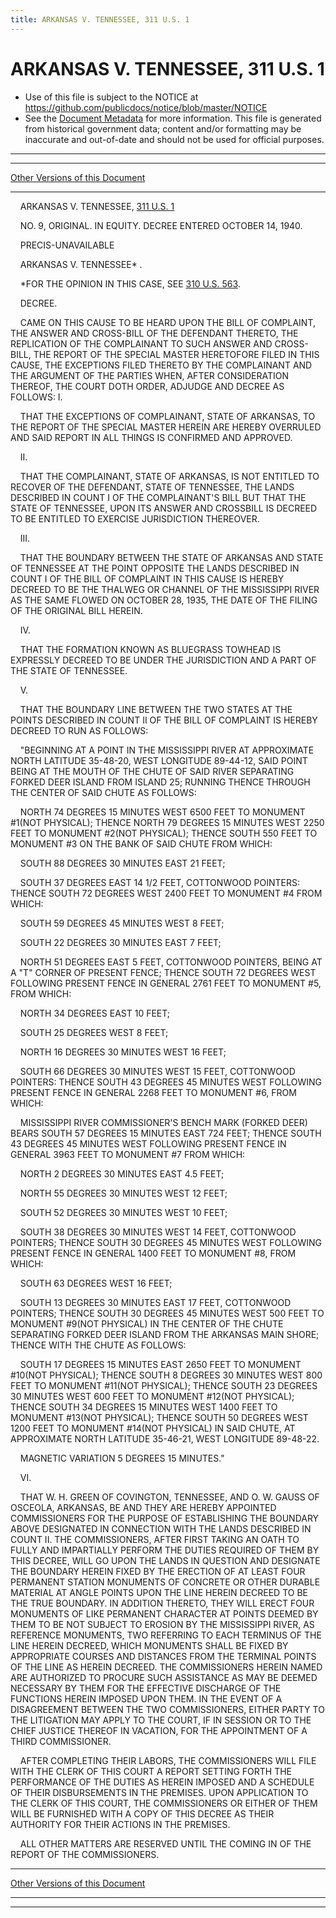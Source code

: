 ```yaml
---
title: ARKANSAS V. TENNESSEE, 311 U.S. 1
---
```


# ARKANSAS V. TENNESSEE, 311 U.S. 1

* Use of this file is subject to the NOTICE at https://github.com/publicdocs/notice/blob/master/NOTICE
* See the [Document Metadata](../../../index.md) for more information.
  This file is generated from historical government data; content and/or formatting may be inaccurate and out-of-date and should not be used for official purposes.

----------
----------

[Other Versions of this Document](https://publicdocs.github.io/go/links?ns=uslm-x&ref=%2Fus%2Fcourts%2Fscotus%2FusReporter%2F311%2F1)

----------

    ARKANSAS V. TENNESSEE, [311 U.S. 1][/us/courts/scotus/usReporter/311/1]

    NO. 9, ORIGINAL.  IN EQUITY.  DECREE ENTERED OCTOBER 14, 1940.

    PRECIS-UNAVAILABLE

    ARKANSAS V. TENNESSEE\* .

    \*FOR THE OPINION IN THIS CASE, SEE [310 U.S. 563][/us/courts/scotus/usReporter/310/563].

    DECREE.

    CAME ON THIS CAUSE TO BE HEARD UPON THE BILL OF COMPLAINT, THE ANSWER AND CROSS-BILL OF THE DEFENDANT THERETO, THE REPLICATION OF THE COMPLAINANT TO SUCH ANSWER AND CROSS-BILL, THE REPORT OF THE SPECIAL MASTER HERETOFORE FILED IN THIS CAUSE, THE EXCEPTIONS FILED THERETO BY THE COMPLAINANT AND THE ARGUMENT OF THE PARTIES WHEN, AFTER CONSIDERATION THEREOF, THE COURT DOTH ORDER, ADJUDGE AND DECREE AS FOLLOWS: I.

    THAT THE EXCEPTIONS OF COMPLAINANT, STATE OF ARKANSAS, TO THE REPORT OF THE SPECIAL MASTER HEREIN ARE HEREBY OVERRULED AND SAID REPORT IN ALL THINGS IS CONFIRMED AND APPROVED.

    II.

    THAT THE COMPLAINANT, STATE OF ARKANSAS, IS NOT ENTITLED TO RECOVER OF THE DEFENDANT, STATE OF TENNESSEE, THE LANDS DESCRIBED IN COUNT I OF THE COMPLAINANT'S BILL BUT THAT THE STATE OF TENNESSEE, UPON ITS ANSWER AND CROSSBILL IS DECREED TO BE ENTITLED TO EXERCISE JURISDICTION THEREOVER.

    III.

    THAT THE BOUNDARY BETWEEN THE STATE OF ARKANSAS AND STATE OF TENNESSEE AT THE POINT OPPOSITE THE LANDS DESCRIBED IN COUNT I OF THE BILL OF COMPLAINT IN THIS CAUSE IS HEREBY DECREED TO BE THE THALWEG OR CHANNEL OF THE MISSISSIPPI RIVER AS THE SAME FLOWED ON OCTOBER 28, 1935, THE DATE OF THE FILING OF THE ORIGINAL BILL HEREIN.

    IV.

    THAT THE FORMATION KNOWN AS BLUEGRASS TOWHEAD IS EXPRESSLY DECREED TO BE UNDER THE JURISDICTION AND A PART OF THE STATE OF TENNESSEE.

    V.

    THAT THE BOUNDARY LINE BETWEEN THE TWO STATES AT THE POINTS DESCRIBED IN COUNT II OF THE BILL OF COMPLAINT IS HEREBY DECREED TO RUN AS FOLLOWS:

    "BEGINNING AT A POINT IN THE MISSISSIPPI RIVER AT APPROXIMATE NORTH LATITUDE 35-48-20, WEST LONGITUDE 89-44-12, SAID POINT BEING AT THE MOUTH OF THE CHUTE OF SAID RIVER SEPARATING FORKED DEER ISLAND FROM ISLAND 25; RUNNING THENCE THROUGH THE CENTER OF SAID CHUTE AS FOLLOWS:

    NORTH 74 DEGREES 15 MINUTES WEST 6500 FEET TO MONUMENT #1(NOT PHYSICAL); THENCE NORTH 79 DEGREES 15 MINUTES WEST 2250 FEET TO MONUMENT #2(NOT PHYSICAL); THENCE SOUTH 550 FEET TO MONUMENT #3 ON THE BANK OF SAID CHUTE FROM WHICH:

    SOUTH 88 DEGREES 30 MINUTES EAST 21 FEET;

    SOUTH 37 DEGREES EAST 14 1/2 FEET, COTTONWOOD POINTERS:  THENCE SOUTH 72 DEGREES WEST 2400 FEET TO MONUMENT #4 FROM WHICH:

    SOUTH 59 DEGREES 45 MINUTES WEST 8 FEET;

    SOUTH 22 DEGREES 30 MINUTES EAST 7 FEET;

    NORTH 51 DEGREES EAST 5 FEET, COTTONWOOD POINTERS, BEING AT A "T" CORNER OF PRESENT FENCE; THENCE SOUTH 72 DEGREES WEST FOLLOWING PRESENT FENCE IN GENERAL 2761 FEET TO MONUMENT #5, FROM WHICH:

    NORTH 34 DEGREES EAST 10 FEET;

    SOUTH 25 DEGREES WEST 8 FEET;

    NORTH 16 DEGREES 30 MINUTES WEST 16 FEET;

    SOUTH 66 DEGREES 30 MINUTES WEST 15 FEET, COTTONWOOD POINTERS: THENCE SOUTH 43 DEGREES 45 MINUTES WEST FOLLOWING PRESENT FENCE IN GENERAL 2268 FEET TO MONUMENT #6, FROM WHICH:

    MISSISSIPPI RIVER COMMISSIONER'S BENCH MARK (FORKED DEER) BEARS SOUTH 57 DEGREES 15 MINUTES EAST 724 FEET; THENCE SOUTH 43 DEGREES 45 MINUTES WEST FOLLOWING PRESENT FENCE IN GENERAL 3963 FEET TO MONUMENT #7 FROM WHICH:

    NORTH 2 DEGREES 30 MINUTES EAST 4.5 FEET;

    NORTH 55 DEGREES 30 MINUTES WEST 12 FEET;

    SOUTH 52 DEGREES 30 MINUTES WEST 10 FEET;

    SOUTH 38 DEGREES 30 MINUTES WEST 14 FEET, COTTONWOOD POINTERS; THENCE SOUTH 30 DEGREES 45 MINUTES WEST FOLLOWING PRESENT FENCE IN GENERAL 1400 FEET TO MONUMENT #8, FROM WHICH:

    SOUTH 63 DEGREES WEST 16 FEET;

    SOUTH 13 DEGREES 30 MINUTES EAST 17 FEET, COTTONWOOD POINTERS; THENCE SOUTH 30 DEGREES 45 MINUTES WEST 500 FEET TO MONUMENT #9(NOT PHYSICAL) IN THE CENTER OF THE CHUTE SEPARATING FORKED DEER ISLAND FROM THE ARKANSAS MAIN SHORE; THENCE WITH THE CHUTE AS FOLLOWS:

    SOUTH 17 DEGREES 15 MINUTES EAST 2650 FEET TO MONUMENT #10(NOT PHYSICAL); THENCE SOUTH 8 DEGREES 30 MINUTES WEST 800 FEET TO MONUMENT #11(NOT PHYSICAL); THENCE SOUTH 23 DEGREES 30 MINUTES WEST 600 FEET TO MONUMENT #12(NOT PHYSICAL); THENCE SOUTH 34 DEGREES 15 MINUTES WEST 1400 FEET TO MONUMENT #13(NOT PHYSICAL); THENCE SOUTH 50 DEGREES WEST 1200 FEET TO MONUMENT #14(NOT PHYSICAL) IN SAID CHUTE, AT APPROXIMATE NORTH LATITUDE 35-46-21, WEST LONGITUDE 89-48-22.

    MAGNETIC VARIATION 5 DEGREES 15 MINUTES."

    VI.

    THAT W. H. GREEN OF COVINGTON, TENNESSEE, AND O. W. GAUSS OF OSCEOLA, ARKANSAS, BE AND THEY ARE HEREBY APPOINTED COMMISSIONERS FOR THE PURPOSE OF ESTABLISHING THE BOUNDARY ABOVE DESIGNATED IN CONNECTION WITH THE LANDS DESCRIBED IN COUNT II.  THE COMMISSIONERS, AFTER FIRST TAKING AN OATH TO FULLY AND IMPARTIALLY PERFORM THE DUTIES REQUIRED OF THEM BY THIS DECREE, WILL GO UPON THE LANDS IN QUESTION AND DESIGNATE THE BOUNDARY HEREIN FIXED BY THE ERECTION OF AT LEAST FOUR PERMANENT STATION MONUMENTS OF CONCRETE OR OTHER DURABLE MATERIAL AT ANGLE POINTS UPON THE LINE HEREIN DECREED TO BE THE TRUE BOUNDARY.  IN ADDITION THERETO, THEY WILL ERECT FOUR MONUMENTS OF LIKE PERMANENT CHARACTER AT POINTS DEEMED BY THEM TO BE NOT SUBJECT TO EROSION BY THE MISSISSIPPI RIVER, AS REFERENCE MONUMENTS, TWO REFERRING TO EACH TERMINUS OF THE LINE HEREIN DECREED, WHICH MONUMENTS SHALL BE FIXED BY APPROPRIATE COURSES AND DISTANCES FROM THE TERMINAL POINTS OF THE LINE AS HEREIN DECREED.  THE COMMISSIONERS HEREIN NAMED ARE AUTHORIZED TO PROCURE SUCH ASSISTANCE AS MAY BE DEEMED NECESSARY BY THEM FOR THE EFFECTIVE DISCHARGE OF THE FUNCTIONS HEREIN IMPOSED UPON THEM.  IN THE EVENT OF A DISAGREEMENT BETWEEN THE TWO COMMISSIONERS, EITHER PARTY TO THE LITIGATION MAY APPLY TO THE COURT, IF IN SESSION OR TO THE CHIEF JUSTICE THEREOF IN VACATION, FOR THE APPOINTMENT OF A THIRD COMMISSIONER.

    AFTER COMPLETING THEIR LABORS, THE COMMISSIONERS WILL FILE WITH THE CLERK OF THIS COURT A REPORT SETTING FORTH THE PERFORMANCE OF THE DUTIES AS HEREIN IMPOSED AND A SCHEDULE OF THEIR DISBURSEMENTS IN THE PREMISES.  UPON APPLICATION TO THE CLERK OF THIS COURT, THE COMMISSIONERS OR EITHER OF THEM WILL BE FURNISHED WITH A COPY OF THIS DECREE AS THEIR AUTHORITY FOR THEIR ACTIONS IN THE PREMISES.

    ALL OTHER MATTERS ARE RESERVED UNTIL THE COMING IN OF THE REPORT OF THE COMMISSIONERS.

----------

[Other Versions of this Document](https://publicdocs.github.io/go/links?ns=uslm-x&ref=%2Fus%2Fcourts%2Fscotus%2FusReporter%2F311%2F1)

----------
----------

[/us/courts/scotus/usReporter/311/1]: https://publicdocs.github.io/go/links?ns=uslm-x&ref=%2Fus%2Fcourts%2Fscotus%2FusReporter%2F311%2F1
[/us/courts/scotus/usReporter/310/563]: https://publicdocs.github.io/go/links?ns=uslm-x&ref=%2Fus%2Fcourts%2Fscotus%2FusReporter%2F310%2F563



